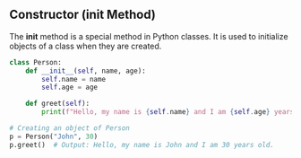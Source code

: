## Constructor (__init__ Method)

The __init__ method is a special method in Python classes. It is used to initialize objects of a class when they are created.

```python
class Person:
    def __init__(self, name, age):
        self.name = name
        self.age = age

    def greet(self):
        print(f"Hello, my name is {self.name} and I am {self.age} years old.")

# Creating an object of Person
p = Person("John", 30)
p.greet()  # Output: Hello, my name is John and I am 30 years old.
